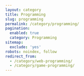 ```yaml
---
layout: category
title: Programming
slug: programming
permalink: /category/programming/
pagination:
  enabled: true
  category: Programming
sitemap:
  exclude: 'yes'
robots: noindex, follow
redirect_from:
  - /category/web-programming/
  - /category/game-programming/
---
```

